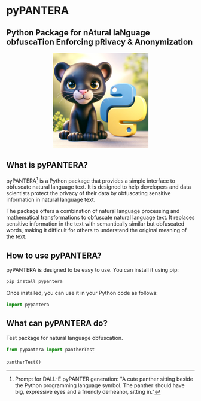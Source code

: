 # pyPANTERA
## Python **P**ackage for n**A**tural la**N**guage obfusca**T**ion **E**nforcing p**R**ivacy & **A**nonymization
<p align="center">
    <img src="https://raw.githubusercontent.com/Kekkodf/pypantera/main/images/pyPANTER.webp?token=GHSAT0AAAAAACKHJ56RYA3A4IHIFCG4LMNWZQOWX6Q" width="255">
</p>

## What is pyPANTERA?

pyPANTERA[^1] is a Python package that provides a simple interface to obfuscate natural language text. It is designed to help developers and data scientists protect the privacy of their data by obfuscating sensitive information in natural language text. 

The package offers a combination of natural language processing and mathematical transformations to obfuscate natural language text. It replaces sensitive information in the text with semantically similar but obfuscated words, making it difficult for others to understand the original meaning of the text.

## How to use pyPANTERA?

pyPANTERA is designed to be easy to use. You can install it using pip:

```bash
pip install pypantera
```

Once installed, you can use it in your Python code as follows:

```python
import pypantera
```

## What can pyPANTERA do?

Test package for natural language obfuscation.

```python
from pypantera import pantherTest

pantherTest()
```



[^1]: Prompt for DALL-E pyPANTER generation: "A cute panther sitting beside the Python programming language symbol. The panther should have big, expressive eyes and a friendly demeanor, sitting in."